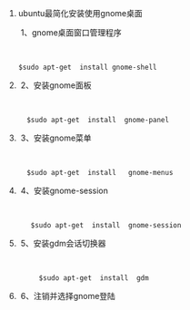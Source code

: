 1. ubuntu最简化安装使用gnome桌面             

   ​             1、gnome桌面窗口管理程序

   ​             

   ```
   $sudo apt-get  install gnome-shell  
   ```

    

2. ​           2、安装gnome面板

   ​         

   ```
     $sudo apt-get  install  gnome-panel  
   ```

    

3. ​           3、安装gnome菜单

   ​         

   ```
     $sudo apt-get  install   gnome-menus
   ```

    

4. ​          4、安装gnome-session

   ​         

   ```
      $sudo apt-get  install  gnome-session
   ```

    

5. ​          5、安装gdm会话切换器

   ​        

   ```
        $sudo apt-get  install  gdm
   ```

    

6. ​           6、注销并选择gnome登陆

   